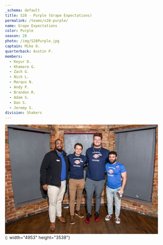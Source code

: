 ```yaml
---
_schema: default
title: S28 - Purple (Grape Expectations)
permalink: /teams/s28-purple/
name: Grape Expectations
color: Purple
season: 28
photo: /img/S28Purple.jpg
captain: Mike O.
quarterback: Austin P.
members:
  - Keyur D.
  - Khamare G.
  - Zach G.
  - Nick L.
  - Marqus N.
  - Andy P.
  - Brandon R.
  - Adam S.
  - Dan S.
  - Jeremy S.
division: Shakers
---
```

![](/img/da2-7066.jpg){: width="4953" height="3538"}